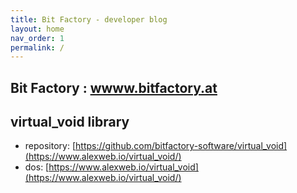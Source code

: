 ```yaml
---
title: Bit Factory - developer blog
layout: home
nav_order: 1
permalink: /
---
```


## Bit Factory : [wwww.bitfactory.at](wwww.bitfactory.at)

## virtual_void library 

- repository:  [https://github.com/bitfactory-software/virtual_void](https://www.alexweb.io/virtual_void/)
- dos: [https://www.alexweb.io/virtual_void](https://www.alexweb.io/virtual_void/)

